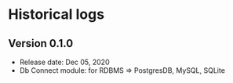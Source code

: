 # Historical logs

## Version 0.1.0

- Release date: Dec 05, 2020
- Db Connect module: for RDBMS => PostgresDB, MySQL, SQLite

